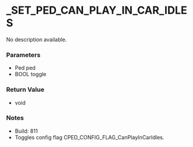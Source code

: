 # _SET_PED_CAN_PLAY_IN_CAR_IDLES

No description available.

### Parameters
* Ped ped
* BOOL toggle

### Return Value
* void

### Notes
* Build: 811
* Toggles config flag CPED_CONFIG_FLAG_CanPlayInCarIdles.

